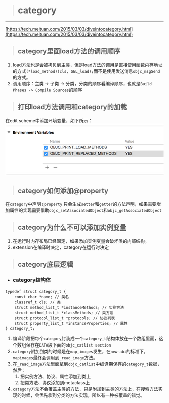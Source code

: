 > # category

---

[https://tech.meituan.com/2015/03/03/diveintocategory.html](https://tech.meituan.com/2015/03/03/diveintocategory.html)

> ## category里面load方法的调用顺序

1. load方法也是会被拷贝到主类，但是load方法的调用是直接使用函数内存地址的方式`(*load_method)(cls, SEL_load);`而不是使用发送消息`objc_msgSend`的方式。
2. 调用顺序：主类 -&gt; 子类 -&gt; 分类，分类的顺序看编译顺序，也就是`Build Phases -> Compile Sources`的顺序

> ## 打印load方法调用和category的加载

在edit scheme中添加环境变量，如下所示：![](/assets/import2019030601.png)

> ## category如何添加@property

在`category`中声明 `@property` 只会生成`setter`和`getter`的方法声明，如果需要增加属性的实现需要借助`objc_setAssociatedObject`和`objc_getAssociatedObject`

> ## category为什么不可以添加实例变量

1. 在运行时内存布局已经固定，如果添加实例变量会破坏类的内部结构。
2. extension在编译时决定，category在运行时决定

> ## category底层逻辑

* ### **category结构体**

```
typedef struct category_t {
    const char *name; // 类名
    classref_t cls; // 类
    struct method_list_t *instanceMethods; // 实例方法
    struct method_list_t *classMethods; // 类方法
    struct protocol_list_t *protocols; // 协议列表
    struct property_list_t *instanceProperties; // 属性
} category_t;
```

1. 编译阶段把每个`category`封装成一个`category_t`结构体放在一个数组里面，这个数组保存在`DATA`段下面的`objc_catlist section`
2. `category`附加到类的时候是在`map_images`发生，在`new-abi`的标准下，`mapimages`最终会调用到`_read_image`方法。
3. 在`_read_image`方法里面拿到`objc_catlist`中编译期保存的`category_t`数据，然后：
   1. 把实例方法、协议、属性添加到类上
   2. 把类方法、协议添加到metaclass上
4. `category`方法不会覆盖主类的方法，只是附加到主类的方法上，在搜索方法实现的时候，会优先拿到分类的方法实现，所以有一种被覆盖的错觉。



